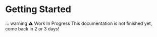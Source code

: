 # Getting Started


::: warning ⚠️  Work In Progress
This documentation is not finished yet, come back in 2 or 3 days!
